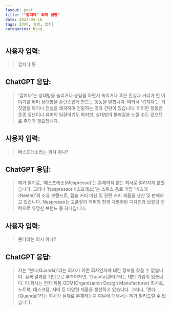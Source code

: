 ```yaml
---
layout: post
title: ""깝치다" 의미 설명"
date: 2023-05-10
tags: [의미, 설명, 깝치]
categories: blog
---
```


## 사용자 입력:
> 깝치다 뜻

## ChatGPT 응답:
> '깝치다'는 상대방을 놀리거나 농담을 하면서 속이거나 혹은 진실과 거리가 먼 이야기를 하며 상대방을 혼란스럽게 만드는 행동을 말합니다. 따라서 '깝치다'는 거짓말을 하거나 진실을 왜곡하여 전달하는 것과 관련이 있습니다. 이러한 행동은 종종 장난이나 유머의 일환이기도 하지만, 상대방이 불쾌감을 느낄 수도 있으므로 주의가 필요합니다.

## 사용자 입력:
> 메스프레소라는 회사 아나?

## ChatGPT 응답:
> 제가 알기로, '메스프레소(Mespresso)'는 존재하지 않는 회사로 알려지지 않았습니다. 그러나 'Nespresso(네스프레소)'는 스위스 음료 기업 '네스레(Nestlé)'의 소유 브랜드로, 캡슐 커피 머신 및 관련 커피 제품을 생산 및 판매하고 있습니다. Nespresso는 고품질의 커피와 함께 차별화된 디자인과 브랜딩 전략으로 유명한 브랜드 중 하나입니다.

## 사용자 입력:
> 콴다라는 회사 아나?

## ChatGPT 응답:
> 저는 '콴다(Quanda)'라는 회사가 어떤 회사인지에 대한 정보를 찾을 수 없습니다. 검색 결과를 기반으로 추측하자면, 'Quanta(콴타)'라는 대만 기업이 있습니다. 이 회사는 전자 제품 ODM(Organization Design Manufacturer) 회사로, 노트북, 데스크탑, 서버 등 다양한 제품을 생산하고 있습니다. 그러나, '콴다(Quanda)'라는 회사가 실제로 존재하는지 여부에 대해서는 제가 알려드릴 수 없습니다.

